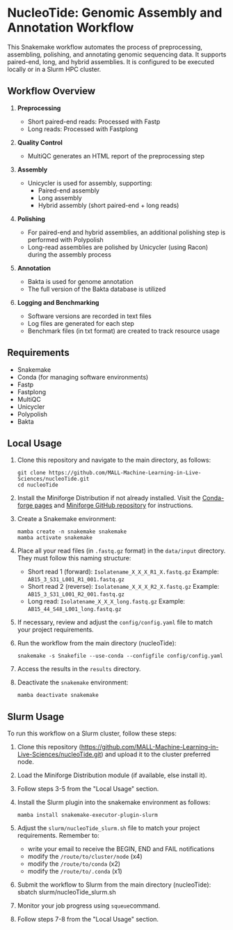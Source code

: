 # NucleoTide: Genomic Assembly and Annotation Workflow

This Snakemake workflow automates the process of preprocessing, assembling, polishing, and annotating genomic sequencing data. It supports paired-end, long, and hybrid assemblies. It is configured to be executed locally or in a Slurm HPC cluster.

## Workflow Overview

1. **Preprocessing**
   - Short paired-end reads: Processed with Fastp
   - Long reads: Processed with Fastplong

2. **Quality Control**
   - MultiQC generates an HTML report of the preprocessing step

3. **Assembly**
   - Unicycler is used for assembly, supporting:
     - Paired-end assembly
     - Long assembly
     - Hybrid assembly (short paired-end + long reads)

4. **Polishing**
   - For paired-end and hybrid assemblies, an additional polishing step is performed with Polypolish
   - Long-read assemblies are polished by Unicycler (using Racon) during the assembly process

5. **Annotation**
   - Bakta is used for genome annotation
   - The full version of the Bakta database is utilized

6. **Logging and Benchmarking**
   - Software versions are recorded in text files
   - Log files are generated for each step
   - Benchmark files (in txt format) are created to track resource usage

## Requirements

- Snakemake
- Conda (for managing software environments)
- Fastp
- Fastplong
- MultiQC
- Unicycler
- Polypolish
- Bakta

## Local Usage

1. Clone this repository and navigate to the main directory, as follows:
    ```
    git clone https://github.com/MALL-Machine-Learning-in-Live-Sciences/nucleoTide.git
    cd nucleoTide
    ```

3. Install the Miniforge Distribution if not already installed. Visit the [Conda-forge pages](https://conda-forge.org/download/) and [Miniforge GitHub repository](https://github.com/conda-forge/miniforge) for instructions.

4. Create a Snakemake environment:
   ```
   mamba create -n snakemake snakemake
   mamba activate snakemake
   ```

6. Place all your read files (in `.fastq.gz` format) in the `data/input` directory. They must follow this naming structure:
    - Short read 1 (forward): `Isolatename_X_X_X_R1_X.fastq.gz` 
      Example: `AB15_3_S31_L001_R1_001.fastq.gz`
    - Short read 2 (reverse): `Isolatename_X_X_X_R2_X.fastq.gz`
      Example: `AB15_3_S31_L001_R2_001.fastq.gz`
    - Long read: `Isolatename_X_X_X_long.fastq.gz`
      Example: `AB15_44_S48_L001_long.fastq.gz`

7. If necessary, review and adjust the `config/config.yaml` file to match your project requirements.

8. Run the workflow from the main directory (nucleoTide):
    ```
    snakemake -s Snakefile --use-conda --configfile config/config.yaml
    ```

10. Access the results in the `results` directory.    

11. Deactivate the `snakemake` environment:
    ```
    mamba deactivate snakemake
    ```

## Slurm Usage

To run this workflow on a Slurm cluster, follow these steps:

1. Clone this repository (https://github.com/MALL-Machine-Learning-in-Live-Sciences/nucleoTide.git) and upload it to the cluster preferred node.

2. Load the Miniforge Distribution module (if available, else install it).

3. Follow steps 3-5 from the "Local Usage" section.

4. Install the Slurm plugin into the snakemake environment as follows:
   ```
   mamba install snakemake-executor-plugin-slurm
   ```

6. Adjust the `slurm/nucleoTide_slurm.sh` file to match your project requirements. Remember to:
   - write your email to receive the BEGIN, END and FAIL notifications
   - modify the `/route/to/cluster/node` (x4)
   - modify the `/route/to/conda` (x2)
   - modify the `/route/to/.conda` (x1)

7. Submit the workflow to Slurm from the main directory (nucleoTide):
    sbatch slurm/nucleoTide_slurm.sh

8. Monitor your job progress using `squeue`command.

9. Follow steps 7-8 from the "Local Usage" section.
